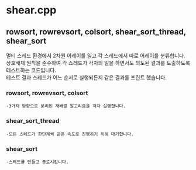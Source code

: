 
# shear.cpp
## rowsort, rowrevsort, colsort, shear_sort_thread, shear_sort
멀티 스레드 환경에서 2차원 어레이를 읽고 각 스레드에서 따로 어레이를 분류합니다.  
상호배제 원칙을 준수하여 각 스레드가 각자의 일을 하면서도 의도된 결과를 도출하도록 테스트하는 코드입니다.  
테스트 결과 스레드가 어느 순서로 실행되든지 같은 결과를 프린트 했습니다.  

### rowsort, rowrevsort, colsort
	-3가지 방향으로 분리된 재배열 알고리즘을 각자 실행합니다.

### shear_sort_thread
	-모든 스레드가 한단계씩 같은 속도로 진행하기 위해 대기합니다.

### shear_sort
	-스레드를 만들고 종료시킵니다.
